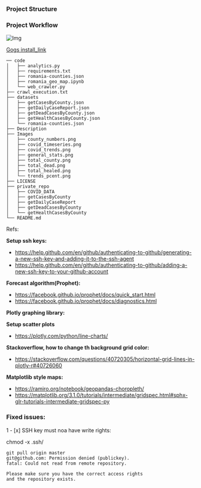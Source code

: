 ### Project Structure

### Project Workflow

![Img]("Images/worflow.png")

[Gogs install_link](Goge_Setup.md)

```
── code
│   ├── analytics.py
│   ├── requirements.txt
│   ├── romania-counties.json
│   ├── romania_geo_map.ipynb
│   └── web_crawler.py
├── crawl_execution.txt
├── datasets
│   ├── getCasesByCounty.json
│   ├── getDailyCaseReport.json
│   ├── getDeadCasesByCounty.json
│   ├── getHealthCasesByCounty.json
│   └── romania-counties.json
├── Description
├── Images
│   ├── county_numbers.png
│   ├── covid_timeseries.png
│   ├── covid_trends.png
│   ├── general_stats.png
│   ├── total_county.png
│   ├── total_dead.png
│   ├── total_healed.png
│   └── trends_pcent.png
├── LICENSE
├── private_repo
│   ├── COVID_DATA
│   ├── getCasesByCounty
│   ├── getDailyCaseReport
│   ├── getDeadCasesByCounty
│   └── getHealthCasesByCounty
└── README.md
```

Refs:

**Setup ssh keys:**
* https://help.github.com/en/github/authenticating-to-github/generating-a-new-ssh-key-and-adding-it-to-the-ssh-agent
* https://help.github.com/en/github/authenticating-to-github/adding-a-new-ssh-key-to-your-github-account

**Forecast algorithm(Prophet):**
* https://facebook.github.io/prophet/docs/quick_start.html
* https://facebook.github.io/prophet/docs/diagnostics.html

**Plotly graphing library:**

**Setup scatter plots**

* https://plotly.com/python/line-charts/

**Stackoverflow, how to change th background grid color:**

* https://stackoverflow.com/questions/40720305/horizontal-grid-lines-in-plotly-r#40726060

**Matplotlib style maps:**

* https://ramiro.org/notebook/geopandas-choropleth/
* https://matplotlib.org/3.1.0/tutorials/intermediate/gridspec.html#sphx-glr-tutorials-intermediate-gridspec-py

### Fixed issues:

1 - [x] SSH key must noa have write rights:

chmod -x .ssh/

```
git pull origin master
git@github.com: Permission denied (publickey).
fatal: Could not read from remote repository.

Please make sure you have the correct access rights
and the repository exists.
```


 
